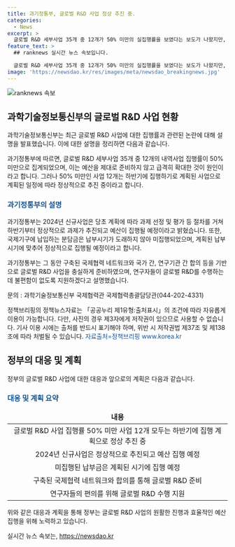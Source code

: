 ```yaml
---
title: 과기정통부, 글로벌 R&D 사업 정상 추진 중.
categories:
  - News
excerpt: >
  글로벌 R&D 세부사업 35개 중 12개가 50% 미만의 실집행률을 보였다는 보도가 나왔지만, 과기정통부는 이를 하반기 계획에 따라 정상적으로 추진 중이라고 설명했다. 2024년 신규사업은 예정대로 추진될 것으로 보이며, 국제기구에 납부하는 분담금도 정상적으로 집행될 예정이라고 밝혔다. 과기정통부는 국제협력 네트워크와 합의를 바탕으로 글로벌 R&D를 준비하고 연구자들을 지원할 것을 강조했다.
feature_text: >
  ## ranknews 실시간 뉴스 속보입니다.

  글로벌 R&D 세부사업 35개 중 12개가 50% 미만의 실집행률을 보였다는 보도가 나왔지만, 과기정통부는 이를 하반기 계획에 따라 정상적으로 추진 중이라고 설명했다. 2024년 신규사업은 예정대로 추진될 것으로 보이며, 국제기구에 납부하는 분담금도 정상적으로 집행될 예정이라고 밝혔다. 과기정통부는 국제협력 네트워크와 합의를 바탕으로 글로벌 R&D를 준비하고 연구자들을 지원할 것을 강조했다.
image: 'https://newsdao.kr/res/images/meta/newsdao_breakingnews.jpg'
---
```


<p><img src="https://newsdao.kr/res/images/meta/newsdao_breakingnews.jpg" alt="ranknews 속보" /></p>

<h2 data-ke-size="size26">과학기술정보통신부의 글로벌 R&D 사업 현황</h2>

<p>과학기술정보통신부는 최근 글로벌 R&amp;D 사업에 대한 집행률과 관련된 논란에 대해 설명을 발표했습니다. 이에 대한 설명을 정리하면 다음과 같습니다.</p>

<p data-ke-size="size16">과기정통부에 따르면, 글로벌 R&D 세부사업 35개 중 12개의 내역사업 집행률이 50% 미만으로 집계되었으며, 이는 예산을 제대로 준비하지 않고 급격히 확대한 것이 원인이라고 합니다. 그러나 50% 미만인 사업 12개는 하반기에 집행하기로 계획된 사업으로 계획된 일정에 따라 정상적으로 추진 중이라고 합니다.</p>

<h3><b><span style="color: #1a5490;">과기정통부의 설명</span></b></h3>

<p data-ke-size="size16">과기정통부는 2024년 신규사업은 당초 계획에 따라 과제 선정 및 평가 등 절차를 거쳐 하반기부터 정상적으로 과제가 추진되고 예산이 집행될 예정이라고 밝혔습니다. 또한, 국제기구에 납입하는 분담금은 납부시기가 도래하지 않아 미집행되었으며, 계획된 납부 시기에 맞추어 정상적으로 집행될 예정이라고 합니다.</p>

<p data-ke-size="size16">과기정통부는 그 동안 구축된 국제협력 네트워크와 국가 간, 연구기관 간 합의 등을 기반으로 글로벌 R&D 사업을 충실하게 준비하였으며, 연구자들이 글로벌 R&D를 수행하는데 불편함이 없도록 지원하겠다고 설명했습니다.</p>

<p data-ke-size="size16">문의 : 과학기술정보통신부 국제협력관 국제협력총괄담당관(044-202-4331)</p>

<p data-ke-size="size16">정책브리핑의 정책뉴스자료는 「공공누리 제1유형:출처표시」의 조건에 따라 자유롭게 이용이 가능합니다. 다만, 사진의 경우 제3자에게 저작권이 있으므로 사용할 수 없습니다. 기사 이용 시에는 출처를 반드시 표기해야 하며, 위반 시 저작권법 제37조 및 제138조에 따라 처벌될 수 있습니다. <span style="color: #1a5490;">자료출처=정책브리핑 www.korea.kr</span></p>

<h2 data-ke-size="size26">정부의 대응 및 계획</h2>

<p>정부의 글로벌 R&amp;D 사업에 대한 대응과 앞으로의 계획은 다음과 같습니다.</p>

<h3><b><span style="color: #1a5490;">대응 및 계획 요약</span></b></h3>

<table>
<thead>
<tr>
<td style="text-align: center; height: 17px;"><b>내용</b></td>
</tr>
</thead>
<tbody>
<tr>
<td style="text-align: center; height: 17px;">글로벌 R&D 사업 집행률 50% 미만 사업 12개 모두는 하반기에 집행 계획으로 정상 추진 중</td>
</tr>
<tr>
<td style="text-align: center; height: 17px;">2024년 신규사업은 정상적으로 추진되고 예산 집행 예정</td>
</tr>
<tr>
<td style="text-align: center; height: 17px;">미집행된 납부금은 계획된 시기에 집행 예정</td>
</tr>
<tr>
<td style="text-align: center; height: 17px;">구축된 국제협력 네트워크와 합의를 통해 글로벌 R&D 준비</td>
</tr>
<tr>
<td style="text-align: center; height: 17px;">연구자들의 편의를 위해 글로벌 R&D 수행 지원</td>
</tr>
</tbody>
</table>

<p data-ke-size="size16">위와 같은 대응과 계획을 통해 정부는 글로벌 R&D 사업의 원활한 진행과 효율적인 예산 집행을 위해 노력하고 있습니다.</p>
실시간 뉴스 속보는, <a href="https://newsdao.kr" rel="dofollow">https://newsdao.kr</a>


